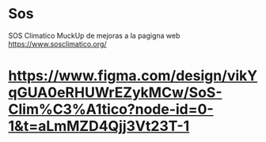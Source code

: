 # Sos
SOS Climatico
MuckUp de mejoras a la pagigna web https://www.sosclimatico.org/

# https://www.figma.com/design/vikYqGUA0eRHUWrEZykMCw/SoS-Clim%C3%A1tico?node-id=0-1&t=aLmMZD4Qjj3Vt23T-1
